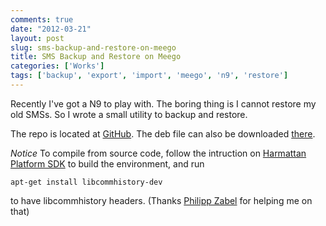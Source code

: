 ```yaml
---
comments: true
date: "2012-03-21"
layout: post
slug: sms-backup-and-restore-on-meego
title: SMS Backup and Restore on Meego
categories: ['Works']
tags: ['backup', 'export', 'import', 'meego', 'n9', 'restore']
---
```


Recently I've got a N9 to play with. The boring thing is I cannot restore my old SMSs. So I wrote a small utility to backup and restore.

The repo is located at [GitHub](https://github.com/wwwjfy/meegoSMSBackupRestore). The deb file can also be downloaded [there](https://github.com/wwwjfy/MeegoSMSBackupRestore/downloads).

_Notice_ To compile from source code, follow the intruction on [Harmattan Platform SDK](http://harmattan-dev.nokia.com/platform-sdk/) to build the environment, and run

    apt-get install libcommhistory-dev

to have libcommhistory headers. (Thanks [Philipp Zabel](mailto:philipp.zabel@gmail.com) for helping me on that)



